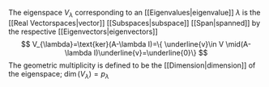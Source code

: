 The eigenspace $V_{\lambda}$ corresponding to an [[Eigenvalues|eigenvalue]] $\lambda$ is the [[Real Vectorspaces|vector]] [[Subspaces|subspace]] [[Span|spanned]] by the respective [[Eigenvectors|eigenvectors]] 
$$
V_{\lambda}=\text{ker}(A-\lambda I)=\{ \underline{v}\in  V \mid(A-\lambda I)\underline{v}=\underline{0}\}
$$
The geometric multiplicity is defined to be the [[Dimension|dimension]] of the eigenspace; $\dim(V_{\lambda})=p_{\lambda}$